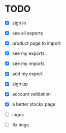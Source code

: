 # TODO

- [X] sign in



- [X] see all exports 
- [X] product page to import

- [X] see my exports 


- [X] see my imports 
- [X] add my export

- [X] sign up
- [X] account validation

- [X] a better stocks page
- [ ] logos
- [ ] fix imgs
